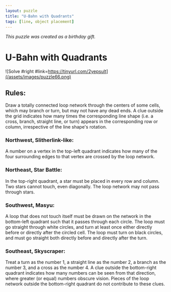 ```yaml
---
layout: puzzle
title: "U-Bahn with Quadrants"
tags: [line, object placement]
---
```


*This puzzle was created as a birthday gift.*

# U-Bahn with Quadrants

![Solve #right #link=https://tinyurl.com/2yepsult](/assets/images/puzzle66.png)

## Rules:

Draw a totally connected loop network through the centers of some cells, which may branch or turn, but may not have any dead ends. A clue outside the grid indicates how many times the corresponding line shape (i.e. a cross, branch, straight line, or turn) appears in the corresponding row or column, irrespective of the line shape's rotation.

### Northwest, Slitherlink-like:

A number on a vertex in the top-left quadrant indicates how many of the four surrounding edges to that vertex are crossed by the loop network.

### Northeast, Star Battle:

In the top-right quadrant, a star must be placed in every row and column. Two stars cannot touch, even diagonally. The loop network may not pass through stars.

### Southwest, Masyu:

A loop that does not touch itself must be drawn on the network in the bottom-left quadrant such that it passes through each circle. The loop must go straight through white circles, and turn at least once either directly before or directly after the circled cell. The loop must turn on black circles, and must go straight both directly before and directly after the turn.

### Southeast, Skyscraper:

Treat a turn as the number 1, a straight line as the number 2, a branch as the number 3, and a cross as the number 4. A clue outside the bottom-right quadrant indicates how many numbers can be seen from that direction, where greater (or equal) numbers obscure vision. Pieces of the loop network outside the bottom-right quadrant do not contribute to these clues. 
